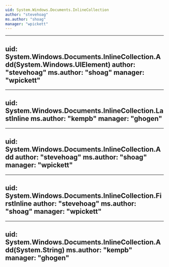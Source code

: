 ```yaml
---
uid: System.Windows.Documents.InlineCollection
author: "stevehoag"
ms.author: "shoag"
manager: "wpickett"
---
```


---
uid: System.Windows.Documents.InlineCollection.Add(System.Windows.UIElement)
author: "stevehoag"
ms.author: "shoag"
manager: "wpickett"
---

---
uid: System.Windows.Documents.InlineCollection.LastInline
ms.author: "kempb"
manager: "ghogen"
---

---
uid: System.Windows.Documents.InlineCollection.Add
author: "stevehoag"
ms.author: "shoag"
manager: "wpickett"
---

---
uid: System.Windows.Documents.InlineCollection.FirstInline
author: "stevehoag"
ms.author: "shoag"
manager: "wpickett"
---

---
uid: System.Windows.Documents.InlineCollection.Add(System.String)
ms.author: "kempb"
manager: "ghogen"
---
